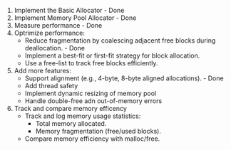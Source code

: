 1. Implement the Basic Allocator - Done
2. Implement Memory Pool Allocator - Done
3. Measure performance - Done
4. Optrimize performance:
    - Reduce fragmentation by coalescing adjacent free blocks during deallocation. - Done
    - Implement a best-fit or first-fit strategy for block allocation.
    - Use a free-list to track free blocks efficiently.
5. Add more features:
    - Support alignment (e.g., 4-byte, 8-byte aligned allocations). - Done
    - Add thread safety
    - Implement dynamic resizing of memory pool
    - Handle double-free adn out-of-memory errors
6. Track and compare memory efficency
    - Track and log memory usage statistics:
        - Total memory allocated.
        - Memory fragmentation (free/used blocks).
    - Compare memory efficiency with malloc/free.